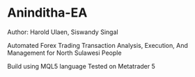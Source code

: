# Aninditha-EA

Author: Harold Ulaen, Siswandy Singal

Automated Forex Trading Transaction Analysis, Execution, And Management for North Sulawesi People

Build using MQL5 language
Tested on Metatrader 5
